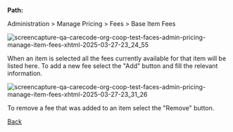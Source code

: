 **Path:**

Administration > Manage Pricing > Fees > Base Item Fees

![screencapture-qa-carecode-org-coop-test-faces-admin-pricing-manage-item-fees-xhtml-2025-03-27-23_24_55](https://github.com/user-attachments/assets/341a8046-d564-4ccf-933a-6483bd74bffd)

When an item is selected all the fees currently available for that item will be listed here. To add a new fee select the "Add" button and fill the relevant information.

![screencapture-qa-carecode-org-coop-test-faces-admin-pricing-manage-item-fees-xhtml-2025-03-27-23_31_26](https://github.com/user-attachments/assets/fd70b035-8349-4845-ae62-9532cb0e5e5e)

To remove a fee that was added to an item select the "Remove" button.

[Back](https://github.com/hmislk/hmis/wiki/Manage-Pricing)
